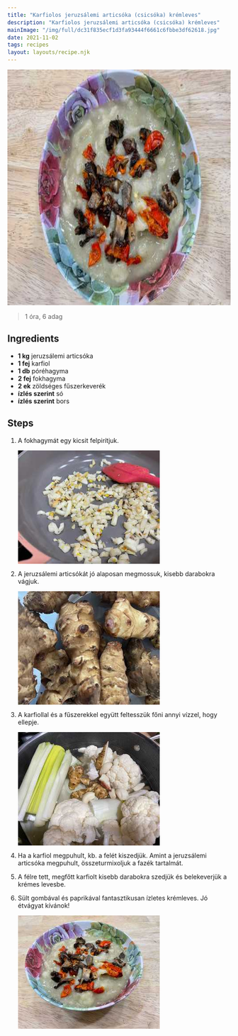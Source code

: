 ```yaml
---
title: "Karfiolos jeruzsálemi articsóka (csicsóka) krémleves"
description: "Karfiolos jeruzsálemi articsóka (csicsóka) krémleves"
mainImage: "/img/full/dc31f835ecf1d3fa93444f6661c6fbbe3df62618.jpg"
date: 2021-11-02
tags: recipes
layout: layouts/recipe.njk
---
```

                            
<p align="center"><a href="https://cookpad.com/hu/receptek/15666648-karfiolos-jeruzsalemi-articsoka-csicsoka-kremleves" rel="Recipe source page"><img width="751" height="532" src="/img/full/dc31f835ecf1d3fa93444f6661c6fbbe3df62618.jpg"/></a></p>

> 1 óra, 6 adag 

## Ingredients
* **1 kg** jeruzsálemi articsóka
* **1 fej** karfiol
* **1 db** póréhagyma
* **2 fej** fokhagyma
* **2 ek** zöldséges fűszerkeverék
* **ízlés szerint** só
* **ízlés szerint** bors

## Steps

1. A fokhagymát egy kicsit felpirítjuk.
 
    <p><img width="320" height="256" align="left" src="/img/full/55f989211132a69b783fb3e81d874362e02c02e0.jpg"/></p><div style="clear: both"/>

2. A jeruzsálemi articsókát jó alaposan megmossuk, kisebb darabokra vágjuk.
 
    <p><img width="320" height="256" align="left" src="/img/full/067c684a1ad6b6ac4cbdc197f003c37ce7227baf.jpg"/></p><div style="clear: both"/>

3. A karfiollal és a fűszerekkel együtt feltesszük főni annyi vízzel, hogy ellepje.
 
    <p><img width="320" height="256" align="left" src="/img/full/e879761885663ea1bf5e873f894d4e7793a69972.jpg"/></p><div style="clear: both"/>

4. Ha a karfiol megpuhult, kb. a felét kiszedjük. Amint a jeruzsálemi articsóka megpuhult, összeturmixoljuk a fazék tartalmát.
 
    <div style="clear: both"/>

5. A félre tett, megfőtt karfiolt kisebb darabokra szedjük és belekeverjük a krémes levesbe.
 
    <div style="clear: both"/>

6. Sült gombával és paprikával fantasztikusan ízletes krémleves. Jó étvágyat kívánok!
 
    <p><img width="320" height="256" align="left" src="/img/full/cb1e8110bef08b07ba7bfd27bda125c92543979a.jpg"/></p><div style="clear: both"/>

